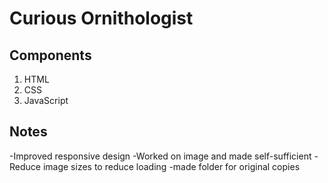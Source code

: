 # Curious Ornithologist

## Components

1. HTML
2. CSS
3. JavaScript

## Notes

-Improved responsive design
-Worked on image and made self-sufficient
-Reduce image sizes to reduce loading
-made folder for original copies
